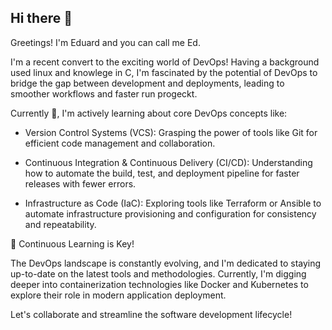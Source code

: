## Hi there 👋

Greetings! I'm Eduard and you can call me Ed.

I'm a recent convert to the exciting world of DevOps!  Having a background used linux and knowlege in C, I'm fascinated by the potential of DevOps to bridge the gap between development and deployments, leading to smoother workflows and faster run progeckt.

Currently 🌱, I'm actively learning about core DevOps concepts like:

* Version Control Systems (VCS): Grasping the power of tools like Git for efficient code management and collaboration.

* Continuous Integration & Continuous Delivery (CI/CD): Understanding how to automate the build, test, and deployment pipeline for faster releases with fewer errors.

* Infrastructure as Code (IaC): Exploring tools like Terraform or Ansible to automate infrastructure provisioning and configuration for consistency and repeatability.


🔭 Continuous Learning is Key!

The DevOps landscape is constantly evolving, and I'm dedicated to staying up-to-date on the latest tools and methodologies.  Currently, I'm digging deeper into containerization technologies like Docker and Kubernetes to explore their role in modern application deployment.

Let's collaborate and streamline the software development lifecycle!

